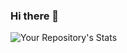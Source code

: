 ### Hi there 👋

![Your Repository's Stats](https://github-readme-stats.vercel.app/api?romchesko-pazziYour_GitHub_Username&show_icons=true)
